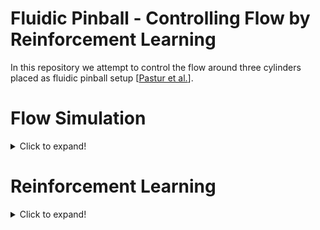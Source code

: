 # Fluidic Pinball - Controlling Flow by Reinforcement Learning

In this repository we attempt to control the flow around three cylinders placed as fluidic pinball setup [[Pastur et al.](https://arxiv.org/pdf/2104.05104.pdf)]. 

# Flow Simulation
<details>
<summary markdown="spawn"> Click to expand! </summary>
  
+ <details>
  <summary markdown="spawn">Singularity Container</summary>
  
  For the simulation setup in OpenFOAM, the base case for the simulation may be found in  `./test_cases/base_case`. For more info see  [here.](https://ml-cfd.com/2020/12/29/running-pytorch-models-in-openfoam-basic-setup-and-examples/)

  To Built the singularity image follow the instruction given [here](https://github.com/AndreWeiner/of_pytorch_docker). The singularity image file (.sif) should be in parent directory.

  This base case is executable with singularity image as,

  `singuarity run of2006-py1.6-cpu.sif ./Allrun ./test_cases/base_case/`

  </details>
  
+ <details>
  <summary markdown="spawn">Flow Setup</summary>
  
  + <details>
    <summary markdown="spawn">Geometry</summary>
  
    The computational domain is formed as explained in [Pastur et al.](https://arxiv.org/abs/2104.05104) The left most cylinder is considered as cylinder A, Top cylinder as cylinder B and Bottom cylinder as cylinder C.
    
    </details>
  
  + <details>
    <summary markdown="spawn"> Meshing </summary> 
    
    Meshing of the computational domain is achieved by the blockMesh functionality in OpenFOAM in which the domain is devided in *N* numbers of hexahedron blocks. The mesh cells are hexahedron. The blockMesh is significantly faster than snappyHexMesh. 
    
    For implemention refer [this](https://github.com/darshan315/fluidic_pinball/blob/main/test_cases/base_case/system/blockMeshDict) file.
  
    </details>
  
  
  + <details>
    <summary markdown="spawn">Boundary Conditions </summary>
  
    The inlet boundary condition is appied to the left, top and bottom sides of the rectangle containing cylinders. The inlet boundary condition is applied for uniform velocity BC. The outlet boundary condition is applied to right side of the rectangle as `ZeroGradient`. The `noSlip` boundary condition is applied to the all cylinders. For more details see [this](https://github.com/darshan315/fluidic_pinball/blob/main/test_cases/base_case/0.org/U), [this](https://github.com/darshan315/fluidic_pinball/blob/main/test_cases/base_case/0.org/p) and [this](https://github.com/darshan315/fluidic_pinball/blob/main/test_cases/base_case/system/blockMeshDict) files.
    </details>
  
  + <details>
    <summary markdown="spawn"> c<sub>L</sub> </summary>
  
    The Reynolds number (<img src="https://latex.codecogs.com/svg.image?\inline&space;Re" title="\inline Re" />) is computed as :
    
    <img src="https://latex.codecogs.com/svg.image?Re&space;=&space;\frac{U_{\infty}D}{\nu}" title="Re = \frac{U_{\infty}D}{\nu}" />
    
    Where, <img src="https://latex.codecogs.com/svg.image?\inline&space;U_{\infty}" title="\inline U_{\infty}" /> is free stream velocity, <img src="https://latex.codecogs.com/svg.image?\inline&space;D" title="\inline D" /> is diameter of cylinder and <img src="https://latex.codecogs.com/svg.image?\inline&space;\nu" title="\inline \nu" /> is kinematic viscosity.
  
    Coefficient of lift (<img src="https://latex.codecogs.com/svg.image?\inline&space;c_L" title="\inline c_L" />) is calculated as :
    
    <img src="https://latex.codecogs.com/svg.image?c_L&space;=&space;\frac{2L}{U^2A}" title="c_L = \frac{2L}{U^2A}" />
  
    Where, <img src="https://latex.codecogs.com/svg.image?\inline&space;L" title="\inline L" /> is lift force. <img src="https://latex.codecogs.com/svg.image?\inline&space;A" title="\inline A" /> is area enclosed by single cylinder. Here <img src="https://latex.codecogs.com/svg.image?A&space;=&space;D&space;\times&space;Z_t" title="A = D \times Z_t" />   where, <img src="https://latex.codecogs.com/svg.image?\inline&space;Z_t" title="\inline Z_t" /> is cell thickness in <img src="https://latex.codecogs.com/svg.image?\inline&space;z" title="\inline z" />-direction as the simulation setup is quasi 2D and containing only one cell in <img src="https://latex.codecogs.com/svg.image?\inline&space;z" title="\inline z" />-direction. 
  
    The <img src="https://latex.codecogs.com/svg.image?\inline&space;c_L" title="\inline c_L" /> is calculated for each individual cylinder. i.e. <img src="https://latex.codecogs.com/svg.image?\inline&space;c_L_{A}" title="\inline c_L_{A}" /> refers to <img src="https://latex.codecogs.com/svg.image?\inline&space;c_L" title="\inline c_L" /> for cylinder A. The results are compared with [Bieker et al.](https://link.springer.com/article/10.1007/s00162-020-00520-4)
  
  
    + <details>
      <summary markdown="spawn">Click to see figure for c<sub>L</sub> of all individial cylinder where, Re = 100. </summary>
    
      ![bieker_100_cl](https://user-images.githubusercontent.com/50383431/147487488-1e4eda65-65f7-495e-8ab0-b08e64387fc4.png)

      </details>
   
    + <details>
      <summary markdown="spawn">Click to see figure for c<sub>L</sub> of all individial cylinder where, Re = 140.  </summary>
    
      ![bieker_140_cl](https://user-images.githubusercontent.com/50383431/147487531-0f772a38-bb50-4285-aad1-b49fe6a5aa2b.png)

      </details>
  
    + <details>
      <summary markdown="spawn">Click to see figure for c<sub>L</sub> of all individial cylinder where, Re = 200.  </summary>
   
      ![bieker_200_cl](https://user-images.githubusercontent.com/50383431/147487541-6365ad71-c9f1-4a24-b7ea-3cd8da09888d.png)

      </details>

  </details>
  
+ <details>
  <summary markdown="spawn">Mesh Dependency study</summary>

  The meshing of domain is achieved by using blockMesh functionality of OpenFOAM. 

  Meshing level (L) for blockmesh is set to specific numbers of cells in all block and the base mesh level is considered as mentioned in `mesh_o2_i2` case. Then, the mesh is refined as 75%L (`mesh_o1_i1`) and 125%L (`mesh_o3_i3`). Where, in 75%L the mesh is 25% coarse and in 125%L the mesh is 25% finer than base mesh. 

  For mesh dependency study, execute the shell file as,
  1. Locally - (./test_cases/mesh_dependency_study/)
  ```
    $ bash local_mesh_dependency_study.sh
  ```
  2. On cluster (./test_cases/mesh_dependency_study/)
  ```
    $ bash cluster_mesh_dependency_study.sh
  ```
 
  The simulations for different mesh will generate in  `./test_case/run/mesh_dependency_study/`.

  To check consider the mean and standard deviation of c<sub>L</sub>, the convergence of mean and standard deviation of mean over the time is plotted and the appropriate time-period is selected to compute mean and standard deviation of c<sub>L</sub>.

  + <details>
    <summary markdown="spawn">Click to see figure for convergence of mean of c<sub>L</sub> (&mu;<sub>c<sub>L</sub></sub>) for mesh-level 125%L</summary>
  
    ![mesh_o3_i3_mean](https://user-images.githubusercontent.com/50383431/147428065-0cbb2296-474f-4372-afa5-39b7790414e2.png)
  
    </details>
  
  + <details>
    <summary markdown="spawn">Click to see figure for convergence of standard deviation of c<sub>L</sub> (&sigma;<sub>c<sub>L</sub></sub>)for mesh-level 125%L</summary>
  
    ![mesh_o3_i3_std](https://user-images.githubusercontent.com/50383431/147429597-e5b33e50-359c-4339-996b-43dcb143119c.png)

    </details>
  
  Result of Mesh dependency study :
  
  + <details>
    <summary markdown="spawn">Click to see figure for mean of c<sub>L</sub> (&mu;<sub>c<sub>L</sub></sub>) on different mesh-levels </summary>
  
    ![mesh_dependency_means](https://user-images.githubusercontent.com/50383431/147491763-c45b9e6d-1acd-45f3-b059-42d9e564313c.png)

    </details>
  
  + <details>
    <summary markdown="spawn">Click to see figure for standard deviation of c<sub>L</sub> (&sigma;<sub>c<sub>L</sub></sub>) on different mesh-levels </summary>
    
    ![mesh_dependency_std](https://user-images.githubusercontent.com/50383431/147491781-393321f0-d7e1-4a3f-be70-d288bb146ce9.png)

    </details>

  <b>Hence, the mesh-level 125%L is considered for the rest of the flow simulations.</b>
  
+ <details>
  <summary markdown="spawn">Flow Simulation on different Reynolds numbers</summary>
  
  For Flow Simulation on different Reynolds number, execute the shell file as,
  
    1. Locally - (`./test_cases/RE_vary/`)
    ```
      $ bash local_different_REs.sh
    ```
    2. On cluster (`./test_cases/RE_vary/`)
    ```
      $ bash cluster_different_REs.sh
    ```
  The Reynolds number is varied as 10, 20, 30, ..., 200.
  + <details>
    <summary markdown="spawn">Click to see figure for mean of c<sub>L</sub> (&mu;<sub>c<sub>L</sub></sub>) on different Reynolds numbers </summary>
  
    ![RE_means](https://user-images.githubusercontent.com/50383431/147491854-c75fb93e-3d15-4acc-a148-3de0a73732d5.png)

    </details>
  
  + <details>
    <summary markdown="spawn">Click to see figure for standard deviation of c<sub>L</sub> (&sigma;<sub>c<sub>L</sub></sub>) on Reynolds numbers </summary>
    
    ![RE_std](https://user-images.githubusercontent.com/50383431/147491870-b491493b-edb0-473e-8b3b-477dc447c0e6.png)

    </details>
  
  </details>

</details>
  
 
# Reinforcement Learning
<details>
<summary markdown="spawn"> Click to expand! </summary>
  Nothing yet but soon !
</details>
